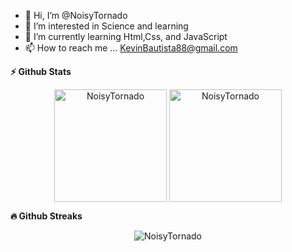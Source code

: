 - 👋 Hi, I’m @NoisyTornado 
- 👀 I’m interested in Science and learning
- 🌱 I’m currently learning Html,Css, and JavaScript
- 📫 How to reach me ... KevinBautista88@gmail.com

<!---
NoisyTornado/NoisyTornado is a ✨ special ✨ repository because its `README.md` (this file) appears on your GitHub profile.
You can click the Preview link to take a look at your changes.
--->



  <summary><b>⚡ Github Stats</b></summary>
<p align="center"><img height="180em" src="https://github-readme-stats.vercel.app/api?username=NoisyTornado&hide_border=true&count_private=true&show_icons=true&theme=radical" alt="NoisyTornado" align = "center"/>
<img height="180em" src="https://github-readme-stats.vercel.app/api/top-langs?username=NoisyTornado&show_icons=true&locale=en&layout=compact&hide_border=true&theme=radical" alt="NoisyTornado" align = "center"/></p>

 <summary><b>🔥 Github Streaks</b></summary>
<p align="center"><img src="https://github-readme-streak-stats.herokuapp.com/?user=NoisyTornado&theme=black-ice&hide_border=true&stroke=0000&background=0D1117&ring=e05397&fire=e05397&currStreakLabel=e05397" alt="NoisyTornado" /></p>
